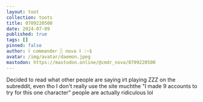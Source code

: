 ```yaml
---
layout: toot
collection: toots
title: 0709220500
date: 2024-07-09
published: true
tags: []
pinned: false
author: ⸸ commander ░ nova ⸸ :~$
avatar: /img/avatar/daemon.jpeg
mastodon: https://mastodon.online/@cmdr_nova/0709220500
---
```


Decided to read what other people are saying irt playing ZZZ on the subreddit, even tho I don't really use the site muchthe "I made 9 accounts to try for this one character" people are actually ridiculous lol

